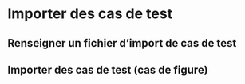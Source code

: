 # Importer des cas de test

## Renseigner un fichier d’import de cas de test

## Importer des cas de test (cas de figure)
